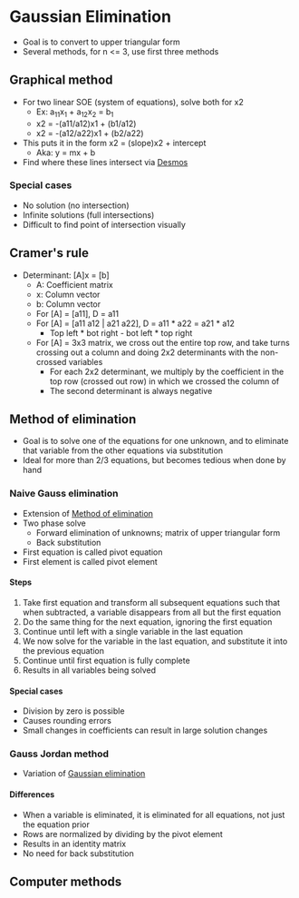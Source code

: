 # Gaussian Elimination
- Goal is to convert to upper triangular form
- Several methods, for n <= 3, use first three methods

## Graphical method
- For two linear SOE (system of equations), solve both for x2
  - Ex: a<sub>11</sub>x<sub>1</sub> + a<sub>12</sub>x<sub>2</sub> = b<sub>1</sub>
  - x2 = -(a11/a12)x1 + (b1/a12)
  - x2 = -(a12/a22)x1 + (b2/a22)
- This puts it in the form x2 = (slope)x2 + intercept
  - Aka: y = mx + b
- Find where these lines intersect via [Desmos](https://www.desmos.com/)

### Special cases
- No solution (no intersection)
- Infinite solutions (full intersections)
- Difficult to find point of intersection visually

## Cramer's rule
- Determinant: [A]x = [b]
  - A: Coefficient matrix
  - x: Column vector
  - b: Column vector
  - For [A] = [a11], D = a11
  - For [A] = [a11 a12 | a21 a22], D = a11 * a22 = a21 * a12
    - Top left * bot right - bot left * top right
  - For [A] = 3x3 matrix, we cross out the entire top row, and take turns crossing out a column and doing 2x2 determinants with the non-crossed variables
    - For each 2x2 determinant, we multiply by the coefficient in the top row (crossed out row) in which we crossed the column of
    - The second determinant is always negative

## Method of elimination
- Goal is to solve one of the equations for one unknown, and to eliminate that variable from the other equations via substitution
- Ideal for more than 2/3 equations, but becomes tedious when done by hand

### Naive Gauss elimination
- Extension of [Method of elimination](#-Method-of-elimination)
- Two phase solve
  - Forward elimination of unknowns; matrix of upper triangular form
  - Back substitution
- First equation is called pivot equation
- First element is called pivot element

#### Steps
1) Take first equation and transform all subsequent equations such that when subtracted, a variable disappears from all but the first equation
2) Do the same thing for the next equation, ignoring the first equation
3) Continue until left with a single variable in the last equation
4) We now solve for the variable in the last equation, and substitute it into the previous equation
5) Continue until first equation is fully complete
6) Results in all variables being solved

#### Special cases
- Division by zero is possible
- Causes rounding errors
- Small changes in coefficients can result in large solution changes

### Gauss Jordan method
- Variation of [Gaussian elimination](##-Method-of-elimination)

#### Differences
- When a variable is eliminated, it is eliminated for all equations, not just the equation prior
- Rows are normalized by dividing by the pivot element
- Results in an identity matrix
- No need for back substitution

## Computer methods